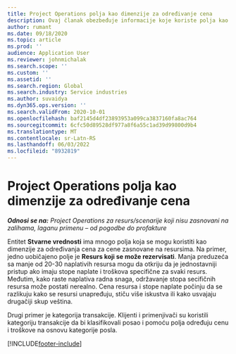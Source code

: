 ```yaml
---
title: Project Operations polja kao dimenzije za određivanje cena
description: Ovaj članak obezbeđuje informacije koje koriste polja kao dimenzije cena u programu Dynamics 365 Project Operations.
author: rumant
ms.date: 09/18/2020
ms.topic: article
ms.prod: ''
audience: Application User
ms.reviewer: johnmichalak
ms.search.scope: ''
ms.custom: ''
ms.assetid: ''
ms.search.region: Global
ms.search.industry: Service industries
ms.author: suvaidya
ms.dyn365.ops.version: ''
ms.search.validFrom: 2020-10-01
ms.openlocfilehash: baf2145d4df23893953a099ca3837160fa8ac764
ms.sourcegitcommit: 6cfc50d89528df977a8f6a55c1ad39d99800d9b4
ms.translationtype: MT
ms.contentlocale: sr-Latn-RS
ms.lasthandoff: 06/03/2022
ms.locfileid: "8932819"
---
```

# <a name="project-operations-fields-as-pricing-dimensions"></a>Project Operations polja kao dimenzije za određivanje cena

_**Odnosi se na:** Project Operations za resurs/scenarije koji nisu zasnovani na zalihama, laganu primenu – od pogodbe do profakture_

Entitet **Stvarne vrednosti** ima mnogo polja koja se mogu koristiti kao dimenzije za određivanja cena za cene zasnovane na resursima. Na primer, jedno uobičajeno polje je **Resurs koji se može rezervisati**. Manja preduzeća sa manje od 20-30 naplativih resursa mogu da otkriju da je jednostavniji pristup ako imaju stope naplate i troškova specifične za svaki resurs. Međutim, kako raste naplativa radna snaga, održavanje stopa secifičnih resursa može postati nerealno. Cena resursa i stope naplate počinju da se razlikuju kako se resursi unapređuju, stiču više iskustva ili kako usvajaju drugačiji skup veština. 

Drugi primer je kategorija transakcije. Klijenti i primenjivači su koristili kategoriju transakcije da bi klasifikovali posao i pomoću polja određuju cenu i troškove na osnovu kategorije posla.


[!INCLUDE[footer-include](../includes/footer-banner.md)]